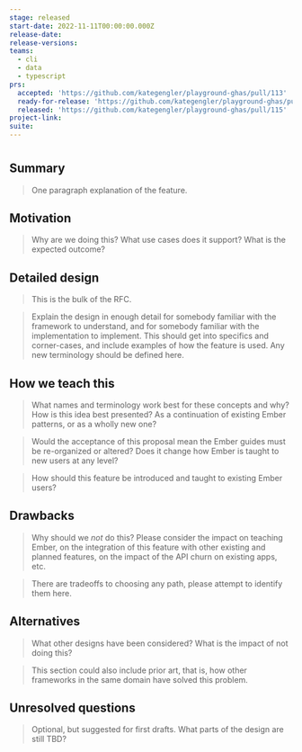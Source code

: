 ```yaml
---
stage: released
start-date: 2022-11-11T00:00:00.000Z
release-date:
release-versions:
teams:
  - cli
  - data
  - typescript
prs:
  accepted: 'https://github.com/kategengler/playground-ghas/pull/113'
  ready-for-release: 'https://github.com/kategengler/playground-ghas/pull/114'
  released: 'https://github.com/kategengler/playground-ghas/pull/115'
project-link:
suite:
---
```


<!--- 
Directions for above: 

stage: Leave as is
start-date: Fill in with today's date, 2032-12-01T00:00:00.000Z
release-date: Leave as is
release-versions: Leave as is
teams: Include only the [team(s)](README.md#relevant-teams) for which this RFC applies
prs:
  accepted: Fill this in with the URL for the Proposal RFC PR
project-link: Leave as is
-->

# <RFC title>

## Summary

> One paragraph explanation of the feature.

## Motivation

> Why are we doing this? What use cases does it support? What is the expected
outcome?

## Detailed design

> This is the bulk of the RFC.

> Explain the design in enough detail for somebody
familiar with the framework to understand, and for somebody familiar with the
implementation to implement. This should get into specifics and corner-cases,
and include examples of how the feature is used. Any new terminology should be
defined here.

## How we teach this

> What names and terminology work best for these concepts and why? How is this
idea best presented? As a continuation of existing Ember patterns, or as a
wholly new one?

> Would the acceptance of this proposal mean the Ember guides must be
re-organized or altered? Does it change how Ember is taught to new users
at any level?

> How should this feature be introduced and taught to existing Ember
users?

## Drawbacks

> Why should we *not* do this? Please consider the impact on teaching Ember,
on the integration of this feature with other existing and planned features,
on the impact of the API churn on existing apps, etc.

> There are tradeoffs to choosing any path, please attempt to identify them here.

## Alternatives

> What other designs have been considered? What is the impact of not doing this?

> This section could also include prior art, that is, how other frameworks in the same domain have solved this problem.

## Unresolved questions

> Optional, but suggested for first drafts. What parts of the design are still
TBD?
